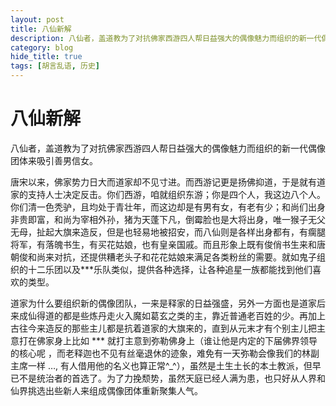 ```yaml
---
layout: post
title: 八仙新解
description: 八仙者，盖道教为了对抗佛家西游四人帮日益强大的偶像魅力而组织的新一代偶像团体来吸引善男信女
category: blog
hide_title: true
tags: [胡言乱语, 历史]
---
```


八仙新解
=====

八仙者，盖道教为了对抗佛家西游四人帮日益强大的偶像魅力而组织的新一代偶像团体来吸引善男信女。

唐宋以来，佛家势力日大而道家却不见寸进。而西游记更是扬佛抑道，于是就有道家的支持人士决定反击。你们西游，咱就组织东游；你是四个人，我这边八个人。你们清一色秃驴，且均处于青壮年，而这边却是有男有女，有老有少；和尚们出身非贵即富，和尚为宰相外孙，猪为天蓬下凡，倒霉脸也是大将出身，唯一猴子无父无母，扯起大旗来造反，但是也轻易地被招安，而八仙则是各样出身都有，有瘸腿将军，有落魄书生，有买花姑娘，也有皇亲国戚。而且形象上既有俊俏书生来和唐朝俊和尚来对抗，还提供糟老头子和花花姑娘来满足各类粉丝的需要。就如鬼子组织的十二乐团以及***乐队类似，提供各种选择，让各种追星一族都能找到他们喜欢的类型。
 
道家为什么要组织新的偶像团队，一来是释家的日益强盛，另外一方面也是道家后来成仙得道的都是些炼丹走火入魔如葛玄之类的主，靠近普通老百姓的少。再加上古往今来造反的那些主儿都是抗着道家的大旗来的，直到从元末才有个别主儿把主意打在佛家身上比如 *** 就打主意到弥勒佛身上（谁让他是内定的下届佛界领导的核心呢 ，而老释迦也不见有丝毫退休的迹象，难免有一天弥勒会像我们的林副主席一样 …, 有人借用他的名义也算正常^_^），虽然是土生土长的本土教派，但早已不是统治者的首选了。为了力挽颓势，虽然天庭已经人满为患，也只好从人界和仙界挑选出些新人来组成偶像团体重新聚集人气。

